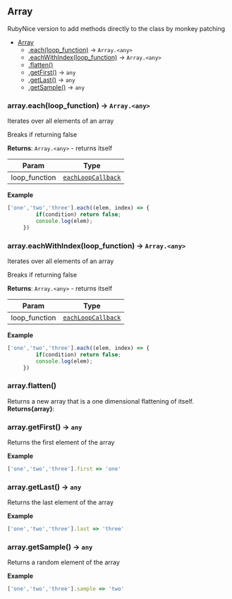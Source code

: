 <a name="String"></a>

## Array
RubyNice version to add methods directly to the class by monkey patching

* [Array](#Array)
    * [.each(loop_function)](#Array+each) &rarr; <code>Array.&lt;any&gt;</code>
    * [.eachWithIndex(loop_function)](#Array+eachWithIndex) &rarr; <code>Array.&lt;any&gt;</code>
    * [.flatten()](#Array+flatten)
    * [.getFirst()](#Array+getFirst) &rarr; <code>any</code>
    * [.getLast()](#Array+getLast) &rarr; <code>any</code>
    * [.getSample()](#Array+getSample) &rarr; <code>any</code>

<a name="Array+each"></a>

### array.each(loop_function) &rarr; <code>Array.&lt;any&gt;</code>
Iterates over all elements of an array

Breaks if returning false

**Returns**: <code>Array.&lt;any&gt;</code> - returns itself  

| Param | Type |
| --- | --- |
| loop_function | [<code>eachLoopCallback</code>](#eachLoopCallback) | 


**Example**
```js
['one','two','three'].each((elem, index) => {
         if(condition) return false;
         console.log(elem);
     })
```
<a name="Array+eachWithIndex"></a>

### array.eachWithIndex(loop_function) &rarr; <code>Array.&lt;any&gt;</code>
Iterates over all elements of an array

Breaks if returning false

**Returns**: <code>Array.&lt;any&gt;</code> - returns itself  

| Param | Type |
| --- | --- |
| loop_function | [<code>eachLoopCallback</code>](#eachLoopCallback) | 


**Example**
```js
['one','two','three'].each((elem, index) => {
         if(condition) return false;
         console.log(elem);
     })
```
<a name="Array+flatten"></a>

### array.flatten()
Returns a new array that is a one dimensional flattening of itself.
**Returns{array}**:   
<a name="Array+getFirst"></a>

### array.getFirst() &rarr; <code>any</code>
Returns the first element of the array

**Example**
```js
['one','two','three'].first => 'one'
```
<a name="Array+getLast"></a>

### array.getLast() &rarr; <code>any</code>
Returns the last element of the array

**Example**
```js
['one','two','three'].last => 'three'
```
<a name="Array+getSample"></a>

### array.getSample() &rarr; <code>any</code>
Returns a random element of the array

**Example**
```js
['one','two','three'].sample => 'two'
```
